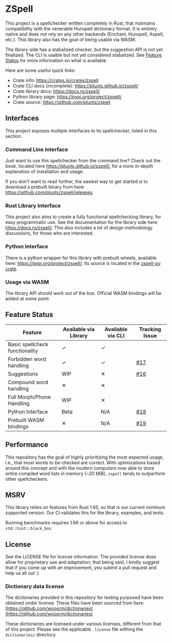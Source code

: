 # ZSpell

This project is a spellchecker written completely in Rust, that maintains
compatibility with the venerable Hunspell dictionary format. It is entirely
native and does not rely on any other backends (Enchant, Hunspell, Aspell,
etc.). This library also has the goal of being usable via WASM.

The library side has a stabalized checker, but the suggestion API is not yet
finalized. The CLI is usable but not yet considered stabalized. See
[Feature Status](#feature-status) for more information on what is available.

Here are some useful quick links:

- Crate info: <https://crates.io/crates/zspell>
- Crate CLI docs (incomplete): <https://pluots.github.io/zspell/>
- Crate library docs: <https://docs.rs/zspell/>
- Python library page: <https://pypi.org/project/zspell/>
- Crate source: <https://github.com/pluots/zspell>

## Interfaces

This project exposes multiple interfaces to its spellchecker, listed in
this section.

### Command Line Interface

Just want to use this spellchecker from the command line? Check out the book,
located here <https://pluots.github.io/zspell/>, for a more in-depth explanation
of installation and usage.

If you don't want to read further, the easiest way to get started is to download
a prebuilt binary from here: <https://github.com/pluots/zspell/releases>.

### Rust Library Interface

This project also aims to create a fully functional spellchecking library, for
easy programmatic use. See the documentation for the library side here
<https://docs.rs/zspell/>. This also includes a lot of design methodology
discussions, for those who are interested.

### Python Interface

There is a python wrapper for this library with prebuilt wheels, available
here: <https://pypi.org/project/zspell/>. Its source is located
in the [zspell-py crate](crates/zspell-py).

### Usage via WASM

The library API should work out of the box. Official WASM bindings will be
added at some point.

## Feature Status

| Feature                        | Available via Library | Available via CLI | Tracking Issue |
|--------------------------------|-----------------------|-------------------|----------------|
| Basic spellcheck functionality | ✓                     | ✓                 |                |
| Forbidden word handling        | ✓                     | ✓                 | [#17](https://github.com/pluots/zspell/issues/17) |
| Suggestions                    | WIP                   | ✕                 | [#16](https://github.com/pluots/zspell/issues/16) |
| Compound word handling         | ✕                     | ✕                 |                |
| Full Morph/Phone Handling      | WIP                   | ✕                 |                |
| Python Interface               | Beta                  | N/A               | [#18](https://github.com/pluots/zspell/issues/18) |
| Prebuilt WASM bindings         | ✕                     | N/A               | [#19](https://github.com/pluots/zspell/issues/19) |

## Performance

This repository has the goal of highly prioritizing the most expected usage,
i.e., that most words to be checked are correct. With optimizations based around
this concept and with the modern computers now able to store entire compiled
word lists in memory (~20 MiB), `zspell` tends to outperform other spellcheckers.

## MSRV

This library relies on features from Rust 1.65, so that is our current minimum
supported version. Our CI validates this for the library, examples, and tests.

Running benchmarks requires 1.66 or above for access to `std::hint::black_box`.

## License

See the LICENSE file for license information. The provided license does allow
for proprietary use and adaptation; that being said, I kindly suggest that if
you come up with an improvement, you submit a pull request and help us all out
:)

### Dictionary data license

The dictionaries provided in this repository for testing purposed have been
obtained under license. These files have been sourced from here:
[https://github.com/wooorm/dictionaries](https://github.com/wooorm/dictionaries)

These dictionaries are licensed under various licenses, different from that of
this project. Please see the applicable `.license` file withing the
`dictionaries/` directory.
